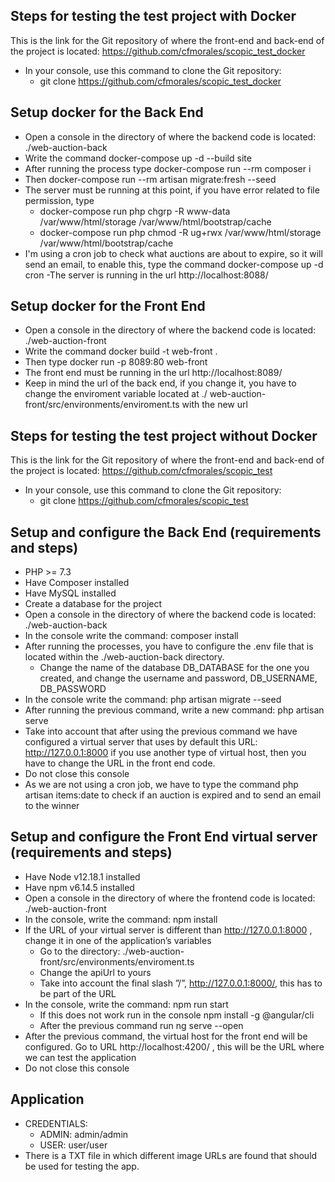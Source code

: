## Steps for testing the test project with Docker

This is the link for the Git repository of where the front-end and back-end of the project is located: https://github.com/cfmorales/scopic_test_docker

- In your console, use this command to clone the Git repository:
  - git clone https://github.com/cfmorales/scopic_test_docker

## Setup docker for the Back End

- Open a console in the directory of where the backend code is located: ./web-auction-back
- Write the command docker-compose up -d --build site
- After running the process type docker-compose run --rm composer i
- Then docker-compose run --rm artisan migrate:fresh --seed
- The server must be running at this point, if you have error related to file permission, type
  - docker-compose run php chgrp -R www-data /var/www/html/storage /var/www/html/bootstrap/cache
  - docker-compose run php chmod -R ug+rwx /var/www/html/storage /var/www/html/bootstrap/cache
- I'm using a cron job to check what auctions are about to expire, so it will send an email, to enable this, type the command docker-compose up -d cron
  -The server is running in the url http://localhost:8088/

## Setup docker for the Front End

- Open a console in the directory of where the backend code is located: ./web-auction-front
- Write the command docker build -t web-front .
- Then type docker run -p 8089:80 web-front
- The front end must be running in the url http://localhost:8089/
- Keep in mind the url of the back end, if you change it, you have to change the enviroment variable located at ./ web-auction-front/src/environments/enviroment.ts with the new url

## Steps for testing the test project without Docker

This is the link for the Git repository of where the front-end and back-end of the project is located: https://github.com/cfmorales/scopic_test

- In your console, use this command to clone the Git repository:
  - git clone https://github.com/cfmorales/scopic_test

## Setup and configure the Back End (requirements and steps)

- PHP >= 7.3
- Have Composer installed
- Have MySQL installed
- Create a database for the project
- Open a console in the directory of where the backend code is located: ./web-auction-back
- In the console write the command: composer install
- After running the processes, you have to configure the .env file that is located within the ./web-auction-back directory.
  - Change the name of the database DB_DATABASE for the one you created, and change the username and password, DB_USERNAME, DB_PASSWORD
- In the console write the command: php artisan migrate --seed
- After running the previous command, write a new command: php artisan serve
- Take into account that after using the previous command we have configured a virtual server that uses by default this URL: http://127.0.0.1:8000 if you use another type of virtual host, then you have to change the URL in the front end code.
- Do not close this console
- As we are not using a cron job, we have to type the command php artisan items:date to check if an auction is expired and to send an email to the winner

## Setup and configure the Front End virtual server (requirements and steps)

- Have Node v12.18.1 installed
- Have npm v6.14.5 installed
- Open a console in the directory of where the frontend code is located: ./web-auction-front
- In the console, write the command: npm install
- If the URL of your virtual server is different than http://127.0.0.1:8000 , change it in one of the application’s variables
  - Go to the directory: ./web-auction-front/src/environments/enviroment.ts
  - Change the apiUrl to yours
  - Take into account the final slash ”/”, http://127.0.0.1:8000/, this has to be part of the URL
- In the console, write the command: npm run start
  - If this does not work run in the console npm install -g @angular/cli
  - After the previous command run ng serve --open
- After the previous command, the virtual host for the front end will be configured. Go to URL http://localhost:4200/ , this will be the URL where we can test the application
- Do not close this console

## Application

- CREDENTIALS:
  - ADMIN: admin/admin
  - USER: user/user
- There is a TXT file in which different image URLs are found that should be used for testing the app.
